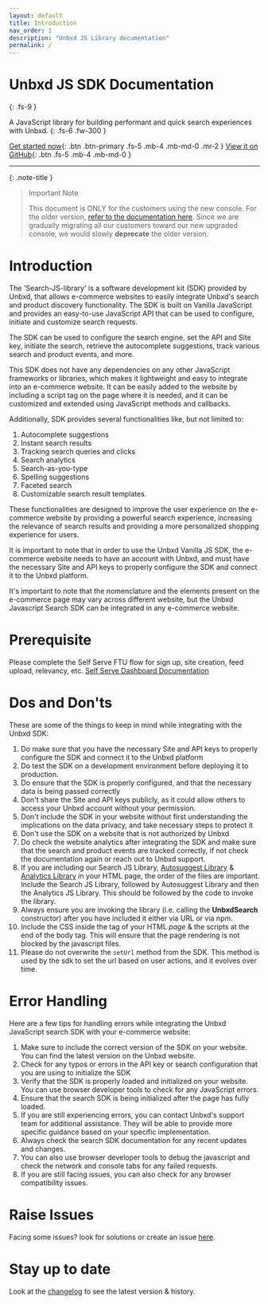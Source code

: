 ```yaml
---
layout: default
title: Introduction
nav_order: 1
description: "Unbxd JS Library documentation"
permalink: /
---
```


# Unbxd JS SDK Documentation
{: .fs-9 }

A JavaScript library for building performant and quick search experiences with Unbxd.
{: .fs-6 .fw-300 }

[Get started now](/search-JS-library/docs_new/gettingStarted){: .btn .btn-primary .fs-5 .mb-4 .mb-md-0 .mr-2 }
[View it on GitHub](https://github.com/unbxd/search-JS-library/){: .btn .fs-5 .mb-4 .mb-md-0 }

---

{: .note-title }
> Important Note
>
> This document is ONLY for the customers using the new console. For the older version, [refer to the documentation here](https://unbxd.com/docs/site-search/integration-documentation/jssdk-documentation/). Since we are gradually migrating all our customers toward our new upgraded console, we would slowly **deprecate** the older version.

# Introduction

The 'Search-JS-library' is a software development kit (SDK) provided by Unbxd, that allows e-commerce websites to easily integrate Unbxd's search and product discovery functionality. The SDK is built on Vanilla JavaScript and provides an easy-to-use JavaScript API that can be used to configure, initiate and customize search requests.

The SDK can be used to configure the search engine, set the API and Site key, initiate the search, retrieve the autocomplete suggestions, track various search and product events, and more.

This SDK does not have any dependencies on any other JavaScript frameworks or libraries, which makes it lightweight and easy to integrate into an e-commerce website. It can be easily added to the website by including a script tag on the page where it is needed, and it can be customized and extended using JavaScript methods and callbacks.

Additionally, SDK provides several functionalities like, but not limited to:
1. Autocomplete suggestions
2. Instant search results
3. Tracking search queries and clicks
4. Search analytics
5. Search-as-you-type
6. Spelling suggestions
7. Faceted search
8. Customizable search result templates.

These functionalities are designed to improve the user experience on the e-commerce website by providing a powerful search experience, increasing the relevance of search results and providing a more personalized shopping experience for users.

It is important to note that in order to use the Unbxd Vanilla JS SDK, the e-commerce website needs to have an account with Unbxd, and must have the necessary Site and API keys to properly configure the SDK and connect it to the Unbxd platform.

It's important to note that the nomenclature and the elements present on the e-commerce page may vary across different website, but the Unbxd Javascript Search SDK can be integrated in any e-commerce website.


# Prerequisite
Please complete the Self Serve FTU flow for sign up, site creation, feed upload, relevancy, etc.
[Self Serve Dashboard Documentation](https://unbxd.com/docs/site-search/integration-documentation/onboarding-flow/)


# Dos and Don'ts
These are some of the things to keep in mind while integrating with the Unbxd SDK:

1. Do make sure that you have the necessary Site and API keys to properly configure the SDK and connect it to the Unbxd platform
2. Do test the SDK on a development environment before deploying it to production.
3. Do ensure that the SDK is properly configured, and that the necessary data is being passed correctly
4. Don't share the Site and API keys publicly, as it could allow others to access your Unbxd account without your permission.
5. Don't include the SDK in your website without first understanding the implications on the data privacy, and take necessary steps to protect it
6. Don't use the SDK on a website that is not authorized by Unbxd
7. Do check the website analytics after integrating the SDK and make sure that the search and product events are tracked correctly, if not check the documentation again or reach out to Unbxd support.
8. If you are including our Search JS Library, [Autosuggest Library](https://unbxd.com/docs/site-search/integration-documentation/autosuggest-sdk/) & [Analytics Library](https://unbxd.com/docs/site-search/integration-documentation/browser-integration/) in your HTML page, the order of the files are important.  Include the Search JS Library, followed by Autosuggest Library and then the Analytics JS Library. This should be followed by the code to invoke the library.
9. Always ensure you are invoking the library (i.e. calling the **UnbxdSearch** constructor) after you have included it either via URL or via npm.
10. Include the CSS inside the <head> tag of your HTML *page* & the scripts at the end of the body tag. This will ensure that the page rendering is not blocked by the javascript files.
11. Please do not overwrite the `setUrl` method from the SDK. This method is used by the sdk to set the url based on user actions, and it evolves over time.

# Error Handling
Here are a few tips for handling errors while integrating the Unbxd JavaScript search SDK with your e-commerce website:

1. Make sure to include the correct version of the SDK on your website. You can find the latest version on the Unbxd website.
2. Check for any typos or errors in the API key or search configuration that you are using to initialize the SDK
3. Verify that the SDK is properly loaded and initialized on your website. You can use browser developer tools to check for any JavaScript errors.
4. Ensure that the search SDK is being initialized after the page has fully loaded.
5. If you are still experiencing errors, you can contact Unbxd's support team for additional assistance. They will be able to provide more specific guidance based on your specific implementation.
6. Always check the search SDK documentation for any recent updates and changes.
7. You can also use browser developer tools to debug the javascript and check the network and console tabs for any failed requests.
8. If you are still facing issues, you can also check for any browser compatibility issues.


# Raise Issues  
Facing some issues? look for solutions or create an issue [here](https://github.com/unbxd/search-JS-library/issues).


# Stay up to date
Look at the [changelog](https://github.com/unbxd/search-JS-library/blob/master/CHANGELOG.md) to see the latest version & history.


